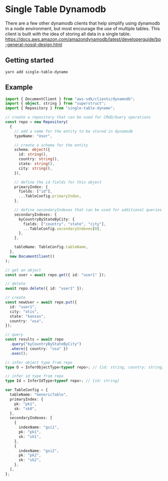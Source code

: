 # Single Table Dynamodb

There are a few other dynamodb clients that help simplify using dynamodb in a node environment, but most encourage the use of multiple tables. This client is built with the idea of storing all data in a single table. https://docs.aws.amazon.com/amazondynamodb/latest/developerguide/bp-general-nosql-design.html

## Getting started

```
yarn add single-table-dynamo
```

## Example

```typescript
import { DocumentClient } from "aws-sdk/clients/dynamodb";
import { object, string } from "superstruct";
import { Repository } from "single-table-dynamo";

// create a repository that can be used for CRUD/Query operations
const repo = new Repository(
  {
    // add a name for the entity to be stored in dynamodb
    typeName: "User",

    // create a schema for the entity
    schema: object({
      id: string(),
      country: string(),
      state: string(),
      city: string(),
    }),

    // define the id fields for this object
    primaryIndex: {
      fields: ["id"],
      ...TableConfig.primaryIndex,
    },

    // define secondaryIndexes that can be used for additional queries
    secondaryIndexes: {
      byCountryByStateByCity: {
        fields: ["country", "state", "city"],
        ...TableConfig.secondaryIndexes[0],
      },
    },

    tableName: TableConfig.tableName,
  },
  new DocumentClient()
);

// get an object
const user = await repo.get({ id: "user1" });

// delete
await repo.delete({ id: "user1" });

// create
const newUser = await repo.put({
  id: "user1",
  city: "otis",
  state: "kansas",
  country: "usa",
});

// query
const results = await repo
  .query("byCountryByStateByCity")
  .where({ country: "usa" })
  .exec();

// infer object type from repo
type O = InferObjectType<typeof repo>; // {id: string, country: string, city: string, state: string }

// infer id type from repo
type Id = InferIdType<typeof repo>; // {id: string}

var TableConfig = {
  tableName: "GenericTable",
  primaryIndex: {
    pk: "pk1",
    sk: "sk0",
  },
  secondaryIndexes: [
    {
      indexName: "gsi1",
      pk: "pk1",
      sk: "sk1",
    },
    {
      indexName: "gsi2",
      pk: "pk2",
      sk: "sk2",
    },
  ],
};
```
